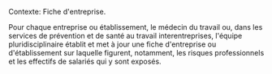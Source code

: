 Contexte: Fiche d'entreprise.

Pour chaque entreprise ou établissement, le médecin du travail ou, dans les services de prévention et de santé au travail interentreprises, l'équipe pluridisciplinaire établit et met à jour une fiche d'entreprise ou d'établissement sur laquelle figurent, notamment, les risques professionnels et les effectifs de salariés qui y sont exposés.